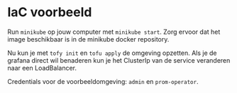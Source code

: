 # IaC voorbeeld

Run `minikube` op jouw computer met `minikube start`. Zorg ervoor dat het image beschikbaar is in de minikube docker repository.

Nu kun je met `tofy init` en `tofu apply` de omgeving opzetten. Als je de grafana direct wil benaderen kun je het ClusterIp van de service veranderen naar een LoadBalancer.

Credentials voor de voorbeeldomgeving: `admin` en `prom-operator`.
